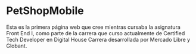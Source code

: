 # PetShopMobile

Esta es la primera página web que cree mientras cursaba la asignatura Front End I, como parte de la carrera que curso actualmente de Certified Tech Developer en Digital House Carrera desarrollada por Mercado Libre y Globant.
